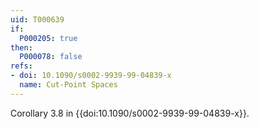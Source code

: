 ```yaml
---
uid: T000639
if:
  P000205: true
then:
  P000078: false
refs:
- doi: 10.1090/s0002-9939-99-04839-x
  name: Cut-Point Spaces
---
```

Corollary 3.8 in {{doi:10.1090/s0002-9939-99-04839-x}}.
